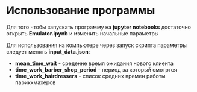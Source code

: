 # Использование программы

Для того чтобы запускать программу на **jupyter notebooks** достаточно открыть **Emulator.ipynb** и изменить начальные параметры

Для использования на компьютере через запуск скрипта параметры следует менять **input_data.json**:
* **mean_time_wait** - среденне время ожидания нового клиента
* **time_work_barber_shop_period** - период за который смотртся 
* **time_work_hairdressers** - список средних времен работы парикхмахеров

